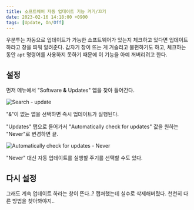 ```yaml
---
title: 소프트웨어 자동 업데이트 기능 켜기/끄기
date: 2023-02-16 14:18:00 +0900
tags: [Update, On/Off]
---
```


우분투는 자동으로 업데이트가 가능한 소프트웨어가 있는지 체크하고 있다면 업데이트하라고 창을 띄워 알려준다.
갑자기 창이 뜨는 게 거슬리고 불편하기도 하고, 체크하는 동안 `apt` 명령어를 사용하지 못하기 때문에 이 기능을 아예 꺼버리려고 한다.

## 설정

먼저 메뉴에서 "Software **&** Updates" 앱을 찾아 들어간다.

![Search - update](https://cdn.jsdelivr.net/gh/kimzuni/cdn/blog/ubuntu-automatically-updates-1.png)

"&"이 없는 앱을 선택하면 즉시 업데이트가 실행된다.

"Updates" 탭으로 들어가서 "Automatically check for updates" 값을 원하는 "Never"로 변경하면 끝.

![Automatically check for updates - Never](https://cdn.jsdelivr.net/gh/kimzuni/cdn/blog/ubuntu-automatically-updates-2.png)

"Never" 대신 자동 업데이트를 실행할 주기를 선택할 수도 있다.

## 다시 설정

그래도 계속 업데이트 하라는 창이 뜬다..?
캡쳐했는데 실수로 삭제해버렸다. 천천히 다른 방법을 찾아봐야지..
